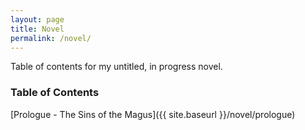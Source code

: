 ```yaml
---
layout: page
title: Novel
permalink: /novel/
---
```


Table of contents for my untitled, in progress novel.

### Table of Contents

[Prologue - The Sins of the Magus]({{ site.baseurl }}/novel/prologue)


